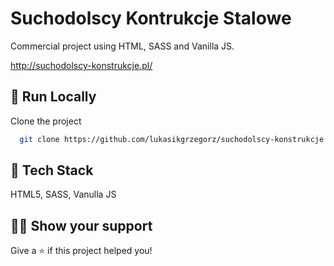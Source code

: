 #  Suchodolscy Kontrukcje Stalowe

Commercial project using HTML, SASS and Vanilla JS.

http://suchodolscy-konstrukcje.pl/


## 🚀 Run Locally

Clone the project

```bash
  git clone https://github.com/lukasikgrzegorz/suchodolscy-konstrukcje
```

## 📝 Tech Stack

HTML5, SASS, Vanulla JS

## 👨‍🚀 Show your support
Give a ⭐️ if this project helped you!


